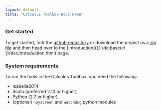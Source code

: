 ```yaml
---
layout: default
title: "Calculus Toolbox Docs Home"
---
```


### Get started

To get started, fork the [github repository](https://github.com/goodlyrottenapple/calculus-toolbox) or download the project as a [zip file](https://github.com/goodlyrottenapple/calculus-toolbox/archive/master.zip) and then head over to the [Introduction]({{ site.baseurl }}/doc/introduction.html) page.

### System requirements

To run the tools in the Calculus Toolbox, you need the following:

- Isabelle2014
- Scala (preferred 2.10 or higher)
- Python (2.7 or higher)
- (optional) `npyscreen` and `watchdog` python modules

